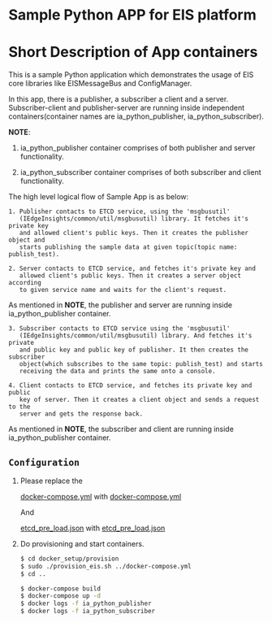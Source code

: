 # Sample Python APP for EIS platform #

# Short Description of App containers
This is a sample Python application which demonstrates the usage of EIS core libraries like EISMessageBus and ConfigManager.

In this app, there is a publisher, a subscriber a client and a
server. Subscriber-client and publisher-server are running inside independent
containers(container names are ia_python_publisher, ia_python_subscriber).

**NOTE**:
1. ia_python_publisher container comprises of both publisher and server
functionality.

2. ia_python_subscriber container comprises of both subscriber and
client functionality.


The high level logical flow of Sample App is as below:

    1. Publisher contacts to ETCD service, using the 'msgbusutil'
       (IEdgeInsights/common/util/msgbusutil) library. It fetches it's private key
       and allowed client's public keys. Then it creates the publisher object and
       starts publishing the sample data at given topic(topic name: publish_test).

    2. Server contacts to ETCD service, and fetches it's private key and
       allowed client's public keys. Then it creates a server object according
       to given service name and waits for the client's request.

As mentioned in **NOTE**, the publisher and server are running inside
ia_python_publisher container.

    3. Subscriber contacts to ETCD service using the 'msgbusutil'
       (IEdgeInsights/common/util/msgbusutil) library. And fetches it's private
       and public key and public key of publisher. It then creates the subscriber
       object(which subscribes to the same topic: publish_test) and starts
       receiving the data and prints the same onto a console.

    4. Client contacts to ETCD service, and fetches its private key and public
       key of server. Then it creates a client object and sends a request to the
       server and gets the response back.

As mentioned in **NOTE**, the subscriber and client are running inside
ia_python_publisher container.

## `Configuration`
1. Please replace the

   [docker-compose.yml](../../docker_setup/docker-compose.yml) with
   [docker-compose.yml](./docker-compose.yml)

   And

   [etcd_pre_load.json](../../docker_setup/provision/config/etcd_pre_load.json) with
   [etcd_pre_load.json](./config/etcd_pre_load.json)

2. Do provisioning and start containers.

   ```sh
   $ cd docker_setup/provision
   $ sudo ./provision_eis.sh ../docker-compose.yml
   $ cd ..
   ```

   ```sh
   $ docker-compose build
   $ docker-compose up -d
   $ docker logs -f ia_python_publisher
   $ docker logs -f ia_python_subscriber
   ```

